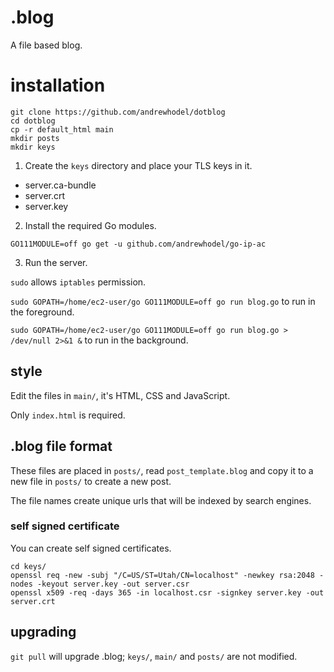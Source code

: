 # .blog

A file based blog.

# installation

```
git clone https://github.com/andrewhodel/dotblog
cd dotblog
cp -r default_html main
mkdir posts
mkdir keys
```

1. Create the `keys` directory and place your TLS keys in it.

* server.ca-bundle
* server.crt
* server.key

2. Install the required Go modules.

```
GO111MODULE=off go get -u github.com/andrewhodel/go-ip-ac
```

3. Run the server.

`sudo` allows `iptables` permission.

`sudo GOPATH=/home/ec2-user/go GO111MODULE=off go run blog.go` to run in the foreground.

`sudo GOPATH=/home/ec2-user/go GO111MODULE=off go run blog.go > /dev/null 2>&1 &` to run in the background.

## style

Edit the files in `main/`, it's HTML, CSS and JavaScript.

Only `index.html` is required.

## .blog file format

These files are placed in `posts/`, read `post_template.blog` and copy it to a new file in `posts/` to create a new post.

The file names create unique urls that will be indexed by search engines.

### self signed certificate

You can create self signed certificates.

```
cd keys/
openssl req -new -subj "/C=US/ST=Utah/CN=localhost" -newkey rsa:2048 -nodes -keyout server.key -out server.csr
openssl x509 -req -days 365 -in localhost.csr -signkey server.key -out server.crt
```

## upgrading

`git pull` will upgrade .blog; `keys/`, `main/` and `posts/` are not modified.
